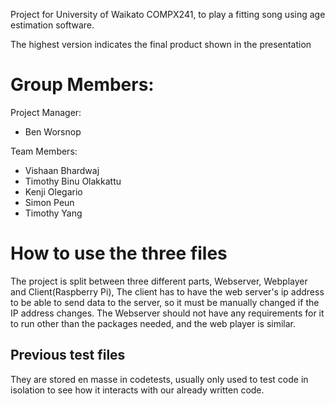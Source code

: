 Project for University of Waikato COMPX241, to play a fitting song using age estimation software.

The highest version indicates the final product shown in the presentation

<h1>Group Members:</h1>
Project Manager:
<ul>
  <li>Ben Worsnop</li>
</ul>

Team Members:
<ul>
  <li>Vishaan Bhardwaj</li>
  <li>Timothy Binu Olakkattu</li>
  <li>Kenji Olegario</li>
  <li>Simon Peun</li>
  <li>Timothy Yang</li>
</ul>


<h1>How to use the three files</h1>
The project is split between three different parts, Webserver, Webplayer and Client(Raspberry Pi), The client has to have the web server's ip address to be able to send data to the server, so it must be manually changed if the IP address changes. The Webserver should not have any requirements for it to run other than the packages needed, and the web player is similar.

<h2>Previous test files</h2>
They are stored en masse in codetests, usually only used to test code in isolation to see how it interacts with our already written code.
